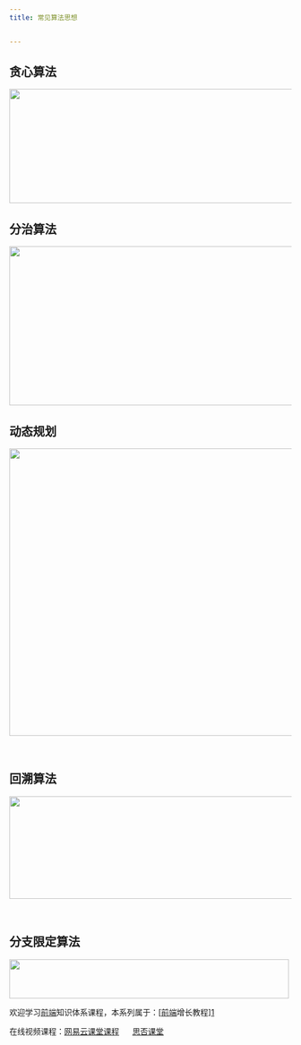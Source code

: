 ```yaml
---
title: 常见算法思想


---
```

## 贪心算法


  <img loading="lazy" width="582" height="204" class="alignnone size-full wp-image-6539 shadow" src="https://haomou.oss-cn-beijing.aliyuncs.com/upload/2020/12/img_5fdf68590db0e.png" data-src="https://haomou.oss-cn-beijing.aliyuncs.com/upload/2020/12/img_5fdf68590db0e.png?x-oss-process=image/format,webp" alt="" srcset="https://haomou.oss-cn-beijing.aliyuncs.com/upload/2020/12/img_5fdf68590db0e.png?x-oss-process=image/format,webp 582w, https://haomou.oss-cn-beijing.aliyuncs.com/upload/2020/12/img_5fdf68590db0e.png?x-oss-process=image/quality,q_50/resize,m_fill,w_300,h_105/format,webp 300w" sizes="(max-width: 582px) 100vw, 582px" />

## 分治算法


  <img loading="lazy" width="1007" height="284" class="alignnone size-full wp-image-6540 shadow" src="https://haomou.oss-cn-beijing.aliyuncs.com/upload/2020/12/img_5fdf688436883.png" data-src="https://haomou.oss-cn-beijing.aliyuncs.com/upload/2020/12/img_5fdf688436883.png?x-oss-process=image/format,webp" alt="" srcset="https://haomou.oss-cn-beijing.aliyuncs.com/upload/2020/12/img_5fdf688436883.png?x-oss-process=image/format,webp 1007w, https://haomou.oss-cn-beijing.aliyuncs.com/upload/2020/12/img_5fdf688436883.png?x-oss-process=image/quality,q_50/resize,m_fill,w_300,h_85/format,webp 300w, https://haomou.oss-cn-beijing.aliyuncs.com/upload/2020/12/img_5fdf688436883.png?x-oss-process=image/quality,q_50/resize,m_fill,w_800,h_226/format,webp 800w, https://haomou.oss-cn-beijing.aliyuncs.com/upload/2020/12/img_5fdf688436883.png?x-oss-process=image/quality,q_50/resize,m_fill,w_768,h_217/format,webp 768w" sizes="(max-width: 1007px) 100vw, 1007px" />

## 动态规划


  <img loading="lazy" width="1053" height="513" class="alignnone size-full wp-image-6541 shadow" src="https://haomou.oss-cn-beijing.aliyuncs.com/upload/2020/12/img_5fdf68e22c2d6.png" data-src="https://haomou.oss-cn-beijing.aliyuncs.com/upload/2020/12/img_5fdf68e22c2d6.png?x-oss-process=image/format,webp" alt="" srcset="https://haomou.oss-cn-beijing.aliyuncs.com/upload/2020/12/img_5fdf68e22c2d6.png?x-oss-process=image/format,webp 1053w, https://haomou.oss-cn-beijing.aliyuncs.com/upload/2020/12/img_5fdf68e22c2d6.png?x-oss-process=image/quality,q_50/resize,m_fill,w_300,h_146/format,webp 300w, https://haomou.oss-cn-beijing.aliyuncs.com/upload/2020/12/img_5fdf68e22c2d6.png?x-oss-process=image/quality,q_50/resize,m_fill,w_800,h_390/format,webp 800w, https://haomou.oss-cn-beijing.aliyuncs.com/upload/2020/12/img_5fdf68e22c2d6.png?x-oss-process=image/quality,q_50/resize,m_fill,w_768,h_374/format,webp 768w" sizes="(max-width: 1053px) 100vw, 1053px" />

&nbsp;

## 回溯算法


  <img loading="lazy" width="1058" height="183" class="alignnone size-full wp-image-6542 shadow" src="https://haomou.oss-cn-beijing.aliyuncs.com/upload/2020/12/img_5fdf690760590.png" data-src="https://haomou.oss-cn-beijing.aliyuncs.com/upload/2020/12/img_5fdf690760590.png?x-oss-process=image/format,webp" alt="" srcset="https://haomou.oss-cn-beijing.aliyuncs.com/upload/2020/12/img_5fdf690760590.png?x-oss-process=image/format,webp 1058w, https://haomou.oss-cn-beijing.aliyuncs.com/upload/2020/12/img_5fdf690760590.png?x-oss-process=image/quality,q_50/resize,m_fill,w_300,h_52/format,webp 300w, https://haomou.oss-cn-beijing.aliyuncs.com/upload/2020/12/img_5fdf690760590.png?x-oss-process=image/quality,q_50/resize,m_fill,w_800,h_138/format,webp 800w, https://haomou.oss-cn-beijing.aliyuncs.com/upload/2020/12/img_5fdf690760590.png?x-oss-process=image/quality,q_50/resize,m_fill,w_768,h_133/format,webp 768w" sizes="(max-width: 1058px) 100vw, 1058px" />

&nbsp;

## 分支限定算法


  <img loading="lazy" width="499" height="70" class="alignnone size-full wp-image-6543 shadow" src="https://haomou.oss-cn-beijing.aliyuncs.com/upload/2020/12/img_5fdf692a13946.png" data-src="https://haomou.oss-cn-beijing.aliyuncs.com/upload/2020/12/img_5fdf692a13946.png?x-oss-process=image/format,webp" alt="" srcset="https://haomou.oss-cn-beijing.aliyuncs.com/upload/2020/12/img_5fdf692a13946.png?x-oss-process=image/format,webp 499w, https://haomou.oss-cn-beijing.aliyuncs.com/upload/2020/12/img_5fdf692a13946.png?x-oss-process=image/quality,q_50/resize,m_fill,w_300,h_42/format,webp 300w" sizes="(max-width: 499px) 100vw, 499px" />

欢迎学习[前端](https://www.w3cdoc.com)知识体系课程，本系列属于：[[前端](https://www.w3cdoc.com)增长教程][1]

在线视频课程：<a href="https://study.163.com/course/courseMain.htm?share=2&shareId=400000000351011&courseId=1209400904&_trace_c_p_k2_=d5106aa1758748cea6e733c4b1f29bbe" target="_blank" rel="noopener noreferrer">网易云课堂课程</a>      <a href="https://segmentfault.com/ls/1650000019681091" target="_blank" rel="noopener noreferrer">思否课堂</a>

 [1]: https://www.f2e123.com/fed-regain
